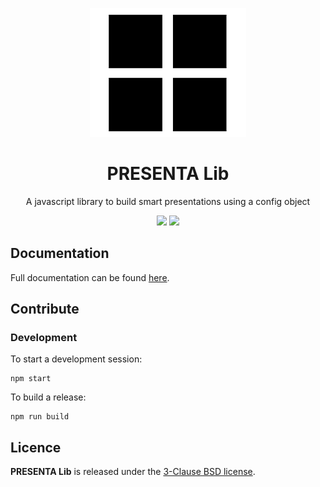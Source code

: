 <p align="center">
	<img src="logo.png"/>
</p>

<h1 align="center">
	PRESENTA Lib
</h1>

<p align="center">
	A javascript library to build smart presentations using a config object
</p>

<p align="center">
	<img src="https://travis-ci.org/presenta-software/presenta-lib.svg?branch=master"/>
	<img src="https://img.shields.io/npm/v/@presenta/lib"/>
</p>




## Documentation

Full documentation can be found [here](https://lib.presenta.cc/).

## Contribute

### Development

To start a development session:

	npm start

To build a release:

	npm run build

## Licence

**PRESENTA Lib** is released under the [3-Clause BSD license](LICENSE).
